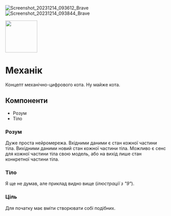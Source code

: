 ![Screenshot_20231214_093612_Brave](https://github.com/mavka-ukr/kitkit/assets/21020331/457cdab3-2d92-4809-a026-4ffe1f98795e)
![Screenshot_20231214_093844_Brave](https://github.com/mavka-ukr/kitkit/assets/21020331/fe498a4a-ab7d-48bf-868b-6f9dd045925c)

<img src="https://github.com/mavka-ukr/mechanokit/assets/21020331/cc213546-9b7a-4a24-a87e-90ebba371159" width="100" height="100" /> 

# Механік

Концепт механічно-цифрового кота. Ну майже кота.

## Компоненти

- Розум
- Тіло

### Розум

Дуже проста нейромережа.
Вхідними даними є стан кожної частини тіла.
Вихідними даними новий стан кожної частини тіла.
Можливо є сенс для кожної частини тіла свою модель, або на вихід лише стан конкретної частини тіла.

### Тіло

Я ще не думав, але приклад видно вище (_ілюстрації з "9"_).

### Ціль

Для початку має вміти створювати собі подібних.

